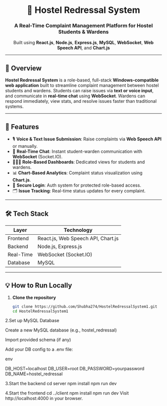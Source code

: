 <div align="center">
  <h1>🏢 Hostel Redressal System</h1>
  <h3>A Real-Time Complaint Management Platform for Hostel Students & Wardens</h3>
  <p>
    Built using <strong>React.js</strong>, <strong>Node.js</strong>, <strong>Express.js</strong>, <strong>MySQL</strong>, <strong>WebSocket</strong>, <strong>Web Speech API</strong>, and <strong>Chart.js</strong>
  </p>
  
</div>

---

## 🧩 Overview

**Hostel Redressal System** is a role-based, full-stack **Windows-compatible web application** built to streamline complaint management between hostel students and wardens. Students can raise issues via **text or voice input**, and communicate in **real-time chat** using **WebSocket**. Wardens can respond immediately, view stats, and resolve issues faster than traditional systems.

---

## 🚀 Features

- 🎙️ **Voice & Text Issue Submission**: Raise complaints via **Web Speech API** or manually.
- 💬 **Real-Time Chat**: Instant student-warden communication with **WebSocket** (Socket.IO).
- 🧑‍🎓👮 **Role-Based Dashboards**: Dedicated views for students and wardens.
- 📊 **Chart-Based Analytics**: Complaint status visualization using **Chart.js**.
- 🔐 **Secure Login**: Auth system for protected role-based access.
- 🗂️ **Issue Tracking**: Real-time status updates for every complaint.

---

## 🛠️ Tech Stack

| Layer         | Technology                             |
|---------------|-----------------------------------------|
| Frontend      | React.js, Web Speech API, Chart.js      |
| Backend       | Node.js, Express.js                     |
| Real-Time     | WebSocket (Socket.IO)                   |
| Database      | MySQL                                   |



---
## 💡 How to Run Locally

1. **Clone the repository**
   ```bash
   git clone https://github.com/Shubha274/HostelRedressalSystem1.git
   cd HostelRedressalSystem1
2.Set up MySQL Database

Create a new MySQL database (e.g., hostel_redressal)

Import provided schema (if any)

Add your DB config to a .env file:

env

DB_HOST=localhost
DB_USER=root
DB_PASSWORD=yourpassword
DB_NAME=hostel_redressal

3.Start the backend
cd server
npm install
npm run dev

4.Start the frontend
cd ../client
npm install
npm run dev
Visit http://localhost:4000 in your browser.



